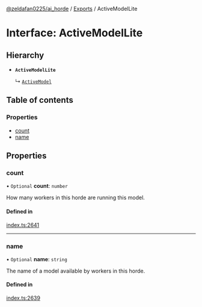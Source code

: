 [@zeldafan0225/ai_horde](../README.md) / [Exports](../modules.md) / ActiveModelLite

# Interface: ActiveModelLite

## Hierarchy

- **`ActiveModelLite`**

  ↳ [`ActiveModel`](ActiveModel.md)

## Table of contents

### Properties

- [count](ActiveModelLite.md#count)
- [name](ActiveModelLite.md#name)

## Properties

### count

• `Optional` **count**: `number`

How many workers in this horde are running this model.

#### Defined in

[index.ts:2641](https://github.com/ZeldaFan0225/ai_horde/blob/79ac96e/index.ts#L2641)

___

### name

• `Optional` **name**: `string`

The name of a model available by workers in this horde.

#### Defined in

[index.ts:2639](https://github.com/ZeldaFan0225/ai_horde/blob/79ac96e/index.ts#L2639)
